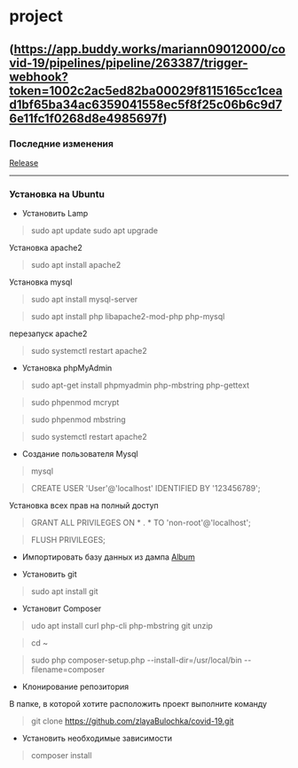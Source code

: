 # project

 (https://app.buddy.works/mariann09012000/covid-19/pipelines/pipeline/263387/trigger-webhook?token=1002c2ac5ed82ba00029f8115165cc1cead1bf65ba34ac6359041558ec5f8f25c06b6c9d76e11fc1f0268d8e4985697f)
  ---
### Последние изменения ###

[Release](https://github.com/zlayaBulochka/covid-19/releases)

  ---

### Установка на Ubuntu ###
* Установить Lamp 
>sudo apt update
>sudo apt upgrade

Установка apache2

>sudo apt install apache2 

Установка mysql

>sudo apt install mysql-server

>sudo apt install php libapache2-mod-php php-mysql

перезапуск apache2

>sudo systemctl restart apache2

* Установка phpMyAdmin
>sudo apt-get install phpmyadmin php-mbstring php-gettext

>sudo phpenmod mcrypt

>sudo phpenmod mbstring

>sudo systemctl restart apache2

* Cоздание пользователя Mysql
>mysql

>CREATE USER 'User'@'localhost' IDENTIFIED BY '123456789';

Установка всех прав на полный доступ

>GRANT ALL PRIVILEGES ON * . * TO 'non-root'@'localhost';

>FLUSH PRIVILEGES;

* Импортировать базу данных из дампа
[Album](https://github.com/zlayaBulochka/covid-19/pig.sql)

* Установить git
>sudo apt install git

* Установит Composer 
>udo apt install curl php-cli php-mbstring git unzip

>cd ~

>sudo php composer-setup.php --install-dir=/usr/local/bin --filename=composer

* Клонирование репозитория

 В папке, в которой хотите расположить проект выполните команду
 
>git clone https://github.com/zlayaBulochka/covid-19.git

* Установить необходимые зависимости 
>composer install
